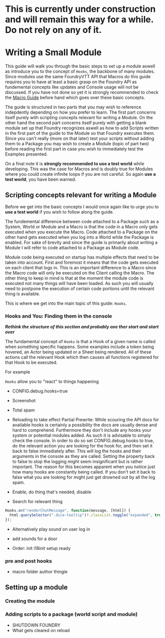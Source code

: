 # This is currently under construction and will remain this way for a while. Do not rely on any of it.

# Writing a Small Module
This guide will walk you through the basic steps to set up a module aswell as introduce you to the concept of `Hooks`, the backbone of many modules. Since modules use the same FoundryVTT API that Macros do this guide requires you to have at least a basic grasp on the Foundry API as fundemental concepts like updates and Console usage will not be discussed. If you have not done so yet it is strongly recommended to check the [Macro Guide](https://github.com/GamerFlix/foundryvtt-api-guide/blob/main/macro_guide.md) before hand which goes over these basic concepts.

The guide is structured in two parts that you may wish to reference indepdently depending on how you prefer to learn. The first part concerns itself purely with scripting concepts relevant for writing a Module. On the other hand the second part concerns itself purely with getting a blank module set up that Foundry recognizes aswell as how to add Scripts written in the first part of the guide to the Module so that Foundry executes them. Since you can't really (more on that later) test your scripts without adding them to a Package you may wish to create a Module (topic of part two) before reading the first part in case you wish to immediately test the Examples presented.

On a final note it is **strongly recommended to use a test world** while developing. This was the case for Macros and is doubly true for Modules where you could create infinite loops if you are not careful. So again **use a test world**, you have been warned.

## Scripting concepts relevant for writing a Module
Before we get into the basic concepts I would once again like to urge you to **use a test world** if you wish to follow along the guide.

The fundemental difference between code attached to a Package such as a System, World or Module and a Macro is that the code in a Macro only gets executed when you execute the Macro. Code attached to a Package on the other hand gets executed when you log into a World while the Package is enabled. For sake of brevity and since the guide is primarily about writing a Module I will refer to code attached to a Package as Module code.

Module code being executed on startup has multiple effects that need to be taken into account. First and foremost it means that the code gets executed on each client that logs in. This is an important difference to a Macro since the Macro code will only be executed on the Client calling the Macro. The other thing to keep in mind is that at the moment the module code is executed not many things will have been loaded. As such you will usually need to postpone the execution of certain code portions until the relevant thing is available.

This is where we get into the main topic of this guide: `Hooks`. 

### Hooks and You: Finding them in the console

***Rethink the structure of this section and probably axe ther start and start over***

The fundamental concept of `Hooks` is that a Hook of a given name is called when something specific happens. Some examples include a token being hovered, an Actor being updated or a Sheet being rendered. All of these actions call the relevant Hook which then causes all functions registered for that Hook to be executed.

For example


`Hooks` allow you to "react" to things happening

- CONFIG.debug.hooks=true
- Screenshot
- Total spam

- Reloading to take effect
Partial Prewrite:
While scouring the API docs for available hooks is certainly a possibility the docs are usually dense and hard to comprehend. Furthermore they don't include any hooks your system or potential modules added. As such it is advisable to simply check the console. In order to do so set CONFIG.debug.hooks to true, do the relevant action you are looking for the hook for, and then set it back to false immediately after. This will log the hooks and their arguments in the console as they are called. Setting the property back to false to stop the logging might seem insignificant but is rather important. The reason for this  becomes apparent when you notice just how many hooks are constantly being called. If you don't set it back to false what you are looking for might just get drowned out by all the log spam.

- Enable, do thing that's needed, disable
- Search for relevant thing
```javascript
Hooks.on("renderChatMessage", function(message, [html]) {
  html.querySelector(".dice-tooltip")?.classList.toggle("expanded", true);
});
```
- Alternatively play sound on user log in
- add sounds for a door


- Order:
init
i18init
setup
ready
### pre and post hooks
- macro folder author thingie

## Setting up a module

### Creating the module 

### Adding scripts to a package (world script and module)
- SHUTDOWN FOUNDRY
- What gets cleared on reload

